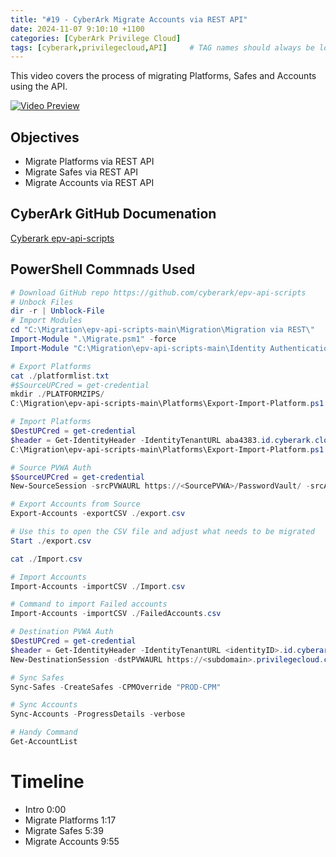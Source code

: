 ```yaml
---
title: "#19 - CyberArk Migrate Accounts via REST API"
date: 2024-11-07 9:10:10 +1100
categories: [CyberArk Privilege Cloud]
tags: [cyberark,privilegecloud,API]     # TAG names should always be lowercase
---
```


This video covers the process of migrating Platforms, Safes and Accounts using the API.

[![Video Preview](https://i.ytimg.com/vi/tPucVKyBqGY/maxresdefault.jpg)](https://www.youtube.com/watch?v=tPucVKyBqGY)

## Objectives
- Migrate Platforms via REST API
- Migrate Safes via REST API
- Migrate Accounts via REST API

## CyberArk GitHub Documenation

[Cyberark epv-api-scripts](https://github.com/cyberark/epv-api-scripts/tree/main/Migration/Migration%20via%20REST)

## PowerShell Commnads Used

```powershell
# Download GitHub repo https://github.com/cyberark/epv-api-scripts
# Unbock Files
dir -r | Unblock-File
# Import Modules
cd "C:\Migration\epv-api-scripts-main\Migration\Migration via REST\"
Import-Module ".\Migrate.psm1" -force
Import-Module "C:\Migration\epv-api-scripts-main\Identity Authentication\IdentityAuth.psm1"

# Export Platforms 
cat ./platformlist.txt
#$SourceUPCred = get-credential
mkdir ./PLATFORMZIPS/
C:\Migration\epv-api-scripts-main\Platforms\Export-Import-Platform.ps1 -PVWAURL https://<SourcePVWA>/PasswordVault/ -ExportFile -ListFile ./platformlist.txt -PlatformZipPath ./PLATFORMZIPS/

# Import Platforms
$DestUPCred = get-credential
$header = Get-IdentityHeader -IdentityTenantURL aba4383.id.cyberark.cloud -UPCreds $DestUPCred
C:\Migration\epv-api-scripts-main\Platforms\Export-Import-Platform.ps1 -ImportFile -PVWAURL https://<subdomain>.privilegecloud.cyberark.cloud/PasswordVault -ListFile ./PLATFORMZIPS/_Exported.txt -LogonToken $header

# Source PVWA Auth
$SourceUPCred = get-credential
New-SourceSession -srcPVWAURL https://<SourcePVWA>/PasswordVault/ -srcAuthType LDAP -srcPVWACredentials $SourceUPCred

# Export Accounts from Source
Export-Accounts -exportCSV ./export.csv

# Use this to open the CSV file and adjust what needs to be migrated
Start ./export.csv

cat ./Import.csv

# Import Accounts
Import-Accounts -importCSV ./Import.csv

# Command to import Failed accounts
Import-Accounts -importCSV ./FailedAccounts.csv

# Destination PVWA Auth
$DestUPCred = get-credential
$header = Get-IdentityHeader -IdentityTenantURL <identityID>.id.cyberark.cloud -UPCreds $DestUPCred
New-DestinationSession -dstPVWAURL https://<subdomain>.privilegecloud.cyberark.cloud/PasswordVault -dstLogonToken $header

# Sync Safes
Sync-Safes -CreateSafes -CPMOverride "PROD-CPM"

# Sync Accounts
Sync-Accounts -ProgressDetails -verbose

# Handy Command
Get-AccountList
```

# Timeline
- Intro 0:00
- Migrate Platforms 1:17
- Migrate Safes 5:39
- Migrate Accounts 9:55